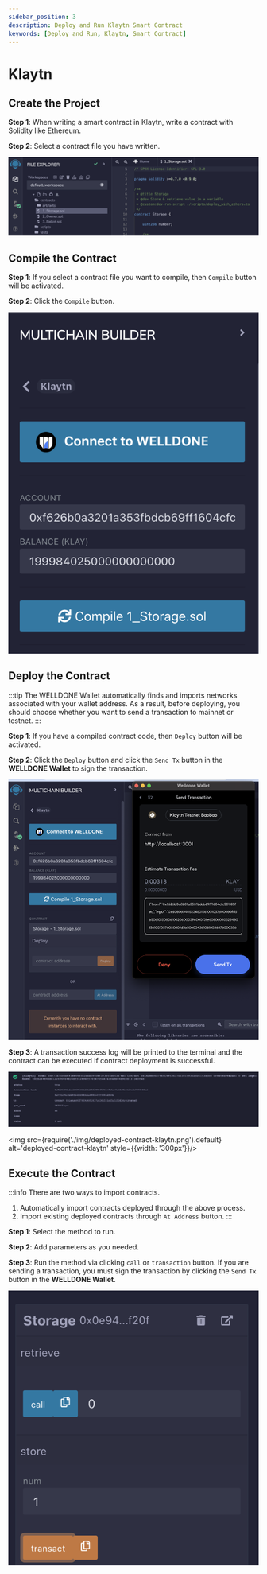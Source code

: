 ```yaml
---
sidebar_position: 3
description: Deploy and Run Klaytn Smart Contract
keywords: [Deploy and Run, Klaytn, Smart Contract]
---
```


# Klaytn

## Create the Project

**Step 1**: When writing a smart contract in Klaytn, write a contract with Solidity like Ethereum. 

**Step 2**: Select a contract file you have written.

![Select Project](img/create-project-celo.png?raw=true 'Select Project')

## Compile the Contract

**Step 1**: If you select a contract file you want to compile, then `Compile` button will be activated.

**Step 2**: Click the `Compile` button.

![Project Compile](img/compile-klaytn.png?raw=true 'Project Compile')

## Deploy the Contract

:::tip
The WELLDONE Wallet automatically finds and imports networks associated with your wallet address. As a result, before deploying, you should choose whether you want to send a transaction to mainnet or testnet.
:::

**Step 1**: If you have a compiled contract code, then `Deploy` button will be activated.

**Step 2**: Click the `Deploy` button and click the `Send Tx` button in the **WELLDONE Wallet** to sign the transaction.

![Deploy](img/deploy-klaytn.png?raw=true 'Deploy')

**Step 3**: A transaction success log will be printed to the terminal and the contract can be executed if contract deployment is successful.

![Tx Success Log](img/txlog-success-klaytn.png?raw=true 'Tx Success Log')

<img src={require('./img/deployed-contract-klaytn.png').default} alt='deployed-contract-klaytn' style={{width: '300px'}}/>

## Execute the Contract

:::info
There are two ways to import contracts.

1. Automatically import contracts deployed through the above process.
2. Import existing deployed contracts through `At Address` button.
:::

**Step 1**: Select the method to run.

**Step 2**: Add parameters as you needed.

**Step 3**: Run the method via clicking `call` or `transaction` button. If you are sending a transaction, you must sign the transaction by clicking the `Send Tx` button in the **WELLDONE Wallet**.

  ![Deployed Contract](img/call_view_celo.png?raw=true 'Deployed Contract')
